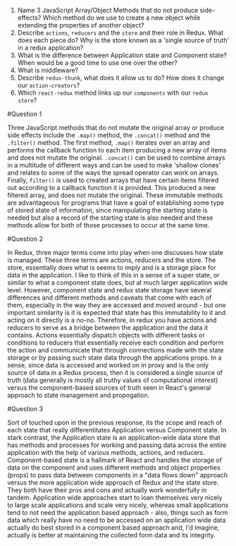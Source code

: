 1. Name 3 JavaScript Array/Object Methods that do not produce side-effects? Which method do we use to create a new object while extending the properties of another object?
2. Describe `actions`, `reducers` and the `store` and their role in Redux. What does each piece do? Why is the store known as a 'single source of truth' in a redux application?
3. What is the difference between Application state and Component state? When would be a good time to use one over the other?
4. What is middleware?
5. Describe `redux-thunk`, what does it allow us to do? How does it change our `action-creators`?
6. Which `react-redux` method links up our `components` with our `redux store`?


#Question 1

Three JavaScript methods that do not mutate the original array or produce side effects include the `.map()` method, the `.concat()` method and the `.filter()` method.  The first method, `.map()` iterates over an array and performs the callback function to each item producing a new array of items and does not mutate the original.  `.concat()` can be used to combine arrays in a multitude of different ways and can be used to make 'shallow clones' and relates to some of the ways the spread operator can work on arrays.  Finally, `filter()` is used to created arrays that have certain items filtered out according to a callback function it is provided.  This produced a new filtered array, and does not mutate the original.  These immutable methods are advantageous for programs that have a goal of establishing some type of stored state of information, since manipulating the starting state is needed but also a record of the starting state is also needed and these methods allow for both of those processes to occur at the same time. 

#Question 2

In Redux, three major terms come into play when one discusses how state is managed.  These three terms are actions, reducers and the store.  The store, essentially does what is seems to imply and is a storage place for data in the application.  I like to think of this in a sense of a super state, or similar to what a component state does, but at much larger application wide level.  However, component state and redux state storage have several differences and different methods and caveats that come with each of them, especially in the way they are accessed and moved around - but one important similarity is it is expected that state has this immutability to it and acting on it directly is a no-no.  Therefore, in redux you have actions and reducers to serve as a bridge between the application and the data it contains.  Actions essentially dispatch objects with different tasks or conditions to reducers that essentially receive each condition and perform the action and communicate that through connections made with the state storage or by passing such state data through the applications props.  In a sense, since data is accessed and worked on in proxy and is the only source of data in a Redux process, then it is considered a single source of truth (data generally is mostly all truthy values of computational interest) versus the component-based sources of truth seen in React's general approach to state management and propogation. 

#Question 3

Sort of touched upon in the previous response, its the scope and reach of each state that really differentitates Application versus Component state.  In stark contrast, the Application state is an application-wide data store that has methods and processes for working and passing data across the entire application with the help of various methods, actions, and reducers.  Component-based state is a hallmark of React and handles the storage of data on the component and uses different methods and object properties (props) to pass data between components in a "data flows down" approach versus the more application wide approach of Redux and the state store.  They both have their pros and cons and actually work wonderfully in tandem.   Application wide approaches start to loan themselves very nicely to large scale applications and scale very nicely, whereas small applications tend to not need the application based approach - also, things such as form data which really have no need to be accessed on an application wide data actually do best stored in a component based approach and, I'd imagine, actually is better at maintaining the collected form data and its integrity. 
